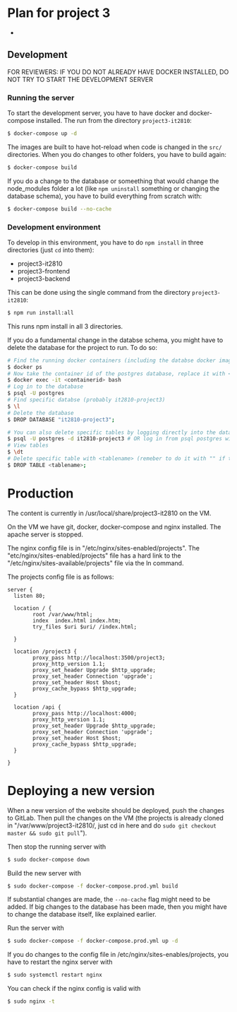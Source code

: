 # Plan for project 3

-

## Development

FOR REVIEWERS: IF YOU DO NOT ALREADY HAVE DOCKER INSTALLED, DO NOT TRY TO START THE DEVELOPMENT SERVER

### Running the server

To start the development server, you have to have docker and docker-compose installed. The run from the directory `project3-it2810`:

```bash
$ docker-compose up -d
```

The images are built to have hot-reload when code is changed in the `src/` directories. When you do changes to other folders, you have to build again:

```bash
$ docker-compose build
```

If you do a change to the database or someething that would change the node_modules folder a lot (like `npm uninstall` something or changing the database schema), you have to build everything from scratch with:

```bash
$ docker-compose build --no-cache
```

### Development environment

To develop in this environment, you have to do `npm install` in three directories (just `cd` into them):

- project3-it2810
- project3-frontend
- project3-backend

This can be done using the single command from the directory `project3-it2810`:

```bash
$ npm run install:all
```

This runs npm install in all 3 directories.

If you do a fundamental change in the databse schema, you might have to delete the database for the project to run. To do so:

```bash
# Find the running docker containers (including the databse docker image)
$ docker ps
# Now take the container id of the postgres database, replace it with <containerid> and run the following command
$ docker exec -it <containerid> bash
# Log in to the database
$ psql -U postgres
# Find specific databse (probably it2810-project3)
$ \l
# Delete the database
$ DROP DATABASE "it2810-project3";

# You can also delete specific tables by logging directly into the database itself
$ psql -U postgres -d it2810-project3 # OR log in from psql postgres with `$ \connect it2810-project3`
# View tables
$ \dt
# Delete specific table with <tablename> (remeber to do it with "" if the name contains special chars)
$ DROP TABLE <tablename>;
```

# Production

The content is currently in /usr/local/share/project3-it2810 on the VM.

On the VM we have git, docker, docker-compose and nginx installed. The apache server is stopped.

The nginx config file is in "/etc/nginx/sites-enabled/projects".
The "etc/nginx/sites-enabled/projects" file has a hard link to the "/etc/nginx/sites-available/projects" file via the ln command.

The projects config file is as follows:

```nginx
server {
  listen 80;

  location / {
        root /var/www/html;
        index  index.html index.htm;
        try_files $uri $uri/ /index.html;

  }

  location /project3 {
        proxy_pass http://localhost:3500/project3;
        proxy_http_version 1.1;
        proxy_set_header Upgrade $http_upgrade;
        proxy_set_header Connection 'upgrade';
        proxy_set_header Host $host;
        proxy_cache_bypass $http_upgrade;
  }

  location /api {
        proxy_pass http://localhost:4000;
        proxy_http_version 1.1;
        proxy_set_header Upgrade $http_upgrade;
        proxy_set_header Connection 'upgrade';
        proxy_set_header Host $host;        
		proxy_cache_bypass $http_upgrade;
  }

}
```

# Deploying a new version

When a new version of the website should be deployed, push the changes to GitLab. Then pull the changes on the VM (the projects is already cloned in "/var/www/project3-it2810/, just cd in here and do `sudo git checkout master && sudo git pull`").

Then stop the running server with

```bash
$ sudo docker-compose down
```

Build the new server with

```bash
$ sudo docker-compose -f docker-compose.prod.yml build
```

If substantial changes are made, the `--no-cache` flag might need to be added. If big changes to the database has been made, then you might have to change the database itself, like explained earlier.

Run the server with

```bash
$ sudo docker-compose -f docker-compose.prod.yml up -d
```

If you do changes to the config file in /etc/nginx/sites-enables/projects, you have to restart the nginx server with

```bash
$ sudo systemctl restart nginx
```

You can check if the nginx config is valid with

```bash
$ sudo nginx -t
```

